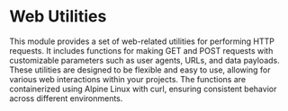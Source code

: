 
# Web Utilities

This module provides a set of web-related utilities for performing HTTP requests. It includes functions for making GET and POST requests with customizable parameters such as user agents, URLs, and data payloads. These utilities are designed to be flexible and easy to use, allowing for various web interactions within your projects. The functions are containerized using Alpine Linux with curl, ensuring consistent behavior across different environments.



